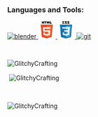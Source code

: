 <h3 align="left">Languages and Tools:</h3>
<p align="left"> <a href="https://www.blender.org/" target="_blank" rel="noreferrer"> <img src="https://download.blender.org/branding/community/blender_community_badge_white.svg" alt="blender" width="40" height="40"/> </a> <a href="https://www.w3.org/html/" target="_blank" rel="noreferrer"> <img src="https://raw.githubusercontent.com/devicons/devicon/master/icons/html5/html5-original-wordmark.svg" alt="html5" width="40" height="40"/> </a> <a href="https://www.w3schools.com/css/" target="_blank" rel="noreferrer"> <img src="https://raw.githubusercontent.com/devicons/devicon/master/icons/css3/css3-original-wordmark.svg" alt="css3" width="40" height="40"/> </a> <a href="https://git-scm.com/" target="_blank" rel="noreferrer"> <img src="https://www.vectorlogo.zone/logos/git-scm/git-scm-icon.svg" alt="git" width="40" height="40"/> </a></p>

<br>

<p><img align="left" src="https://github-readme-stats.vercel.app/api/top-langs?username=GlitchyCrafting&show_icons=true&locale=en&layout=compact" alt="GlitchyCrafting" /></p>

<br>

<p>&nbsp;<img align="center" src="https://github-readme-stats.vercel.app/api?username=GlitchyCrafting&show_icons=true&locale=en" alt="GlitchyCrafting" /></p>

<br>

<p><img align="center" src="https://github-readme-streak-stats.herokuapp.com/?user=GlitchyCrafting&" alt="GlitchyCrafting" /></p>
